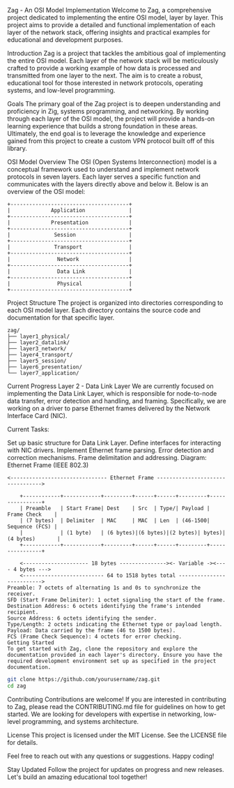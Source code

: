 Zag - An OSI Model Implementation
Welcome to Zag, a comprehensive project dedicated to implementing the entire OSI model, layer by layer. This project aims to provide a detailed and functional implementation of each layer of the network stack, offering insights and practical examples for educational and development purposes.

Introduction
Zag is a project that tackles the ambitious goal of implementing the entire OSI model. Each layer of the network stack will be meticulously crafted to provide a working example of how data is processed and transmitted from one layer to the next. The aim is to create a robust, educational tool for those interested in network protocols, operating systems, and low-level programming.

Goals
The primary goal of the Zag project is to deepen understanding and proficiency in Zig, systems programming, and networking. By working through each layer of the OSI model, the project will provide a hands-on learning experience that builds a strong foundation in these areas. Ultimately, the end goal is to leverage the knowledge and experience gained from this project to create a custom VPN protocol built off of this library.

OSI Model Overview
The OSI (Open Systems Interconnection) model is a conceptual framework used to understand and implement network protocols in seven layers. Each layer serves a specific function and communicates with the layers directly above and below it. Below is an overview of the OSI model:

```
+--------------------------------------+
|             Application              |
+--------------------------------------+
|             Presentation             |
+--------------------------------------+
|              Session                 |
+--------------------------------------+
|              Transport               |
+--------------------------------------+
|               Network                |
+--------------------------------------+
|               Data Link              |
+--------------------------------------+
|               Physical               |
+--------------------------------------+
```

Project Structure
The project is organized into directories corresponding to each OSI model layer. Each directory contains the source code and documentation for that specific layer.

```
zag/
├── layer1_physical/
├── layer2_datalink/
├── layer3_network/
├── layer4_transport/
├── layer5_session/
├── layer6_presentation/
└── layer7_application/
```

Current Progress
Layer 2 - Data Link Layer
We are currently focused on implementing the Data Link Layer, which is responsible for node-to-node data transfer, error detection and handling, and framing. Specifically, we are working on a driver to parse Ethernet frames delivered by the Network Interface Card (NIC).

Current Tasks:

 Set up basic structure for Data Link Layer.
 Define interfaces for interacting with NIC drivers.
 Implement Ethernet frame parsing.
 Error detection and correction mechanisms.
 Frame delimitation and addressing.
Diagram: Ethernet Frame (IEEE 802.3)

```    
<------------------------------- Ethernet Frame --------------------------------->
    
    +------------+------------+---------+------+------+---------+----------------+
    | Preamble   | Start Frame| Dest    | Src  | Type/| Payload | Frame Check    |
    | (7 bytes)  | Delimiter  | MAC     | MAC  | Len  | (46-1500| Sequence (FCS) |
    |            | (1 byte)   | (6 bytes)|(6 bytes)|(2 bytes)| bytes)| (4 bytes)       |
    +------------+------------+---------+------+------+---------+----------------+
    
    <--------------------- 18 bytes ---------------><- Variable -><---- 4 bytes --->
    <-------------------------- 64 to 1518 bytes total -------------------------->
Preamble: 7 octets of alternating 1s and 0s to synchronize the receiver.
SFD (Start Frame Delimiter): 1 octet signaling the start of the frame.
Destination Address: 6 octets identifying the frame's intended recipient.
Source Address: 6 octets identifying the sender.
Type/Length: 2 octets indicating the Ethernet type or payload length.
Payload: Data carried by the frame (46 to 1500 bytes).
FCS (Frame Check Sequence): 4 octets for error checking.
Getting Started
To get started with Zag, clone the repository and explore the documentation provided in each layer's directory. Ensure you have the required development environment set up as specified in the project documentation.
```

```bash
git clone https://github.com/yourusername/zag.git
cd zag
```
Contributing
Contributions are welcome! If you are interested in contributing to Zag, please read the CONTRIBUTING.md file for guidelines on how to get started. We are looking for developers with expertise in networking, low-level programming, and systems architecture.

License
This project is licensed under the MIT License. See the LICENSE file for details.

Feel free to reach out with any questions or suggestions. Happy coding!

Stay Updated
Follow the project for updates on progress and new releases. Let's build an amazing educational tool together!
